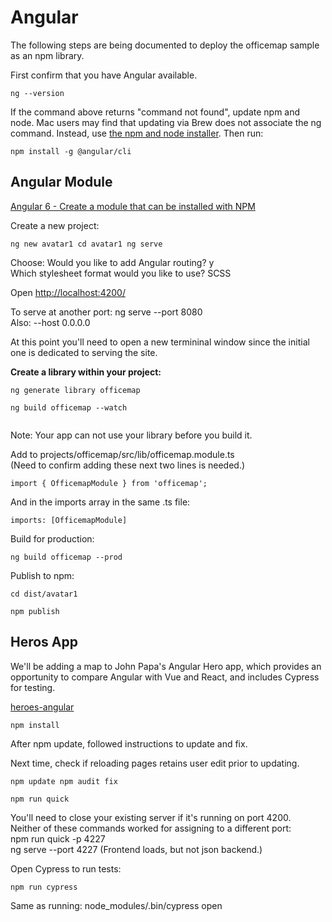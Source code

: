 # Angular  

The following steps are being documented to deploy the officemap sample as an npm library.  

First confirm that you have Angular available.  

<code>ng --version</code>

If the command above returns "command not found", update npm and node. Mac users may find that updating via Brew does not associate the ng command. Instead, use [the npm and node installer](https://www.npmjs.com/get-npm).  Then run:  

<code>npm install -g @angular/cli</code>  

## Angular Module 

[Angular 6 - Create a module that can be installed with NPM](https://www.competa.com/blog/angular-6-create-a-module-that-can-be-installed-with-npm/)  

Create a new project:  

<code>ng new avatar1
cd avatar1
ng serve
</code>

Choose: Would you like to add Angular routing? y  
Which stylesheet format would you like to use? SCSS  

Open [http://localhost:4200/](http://localhost:4200/)  

To serve at another port:  ng serve --port 8080  
Also: --host 0.0.0.0 

At this point you'll need to open a new termininal window since the initial one is dedicated to serving the site.  

**Create a library within your project:**  


<code>ng generate library officemap  
ng build officemap --watch  
</code>

Note: Your app can not use your library before you build it.
<!--
If upgrading, since already the default.
	Add the following in your tsconfig.lib.json for the --watch command.

<code>"angularCompilerOptions": {
    "enableResourceInlining": true,
}</code>
-->


Add to projects/officemap/src/lib/officemap.module.ts  
(Need to confirm adding these next two lines is needed.)
<!-- ng build is not completing with this on work computer...  -->

<code>import { OfficemapModule } from 'officemap';</code>

And in the imports array in the same .ts file:  

<code>imports: [OfficemapModule]</code>


Build for production:  

<code>ng build officemap --prod</code>

Publish to npm:  

<code>cd dist/avatar1  
npm publish
</code>


## Heros App

We'll be adding a map to John Papa's Angular Hero app, which provides an opportunity to compare Angular with Vue and React, and includes Cypress for testing.  

[heroes-angular](https://github.com/johnpapa/heroes-angular)

<code>npm install</code>

After npm update, followed instructions to update and fix.  
<!--Might not be necessary, note error next time.-->
Next time, check if reloading pages retains user edit prior to updating.  

<code>npm update
npm audit fix</code>

<!--
No effect:
Ran npm update again since this error remained: Browserslist: caniuse-lite is outdated. Please run next command `npm update`
-->

<code>npm run quick</code>

You'll need to close your existing server if it's running on port 4200.  
Neither of these commands worked for assigning to a different port:  
npm run quick -p 4227  
ng serve --port 4227 (Frontend loads, but not json backend.)  

Open Cypress to run tests:  

<code>npm run cypress</code>

Same as running: node_modules/.bin/cypress open  